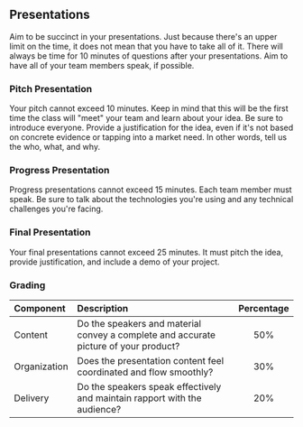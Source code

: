 ## Presentations
Aim to be succinct in your presentations. Just because there's an upper limit on the time, it does not mean that you have to take all of it. There will always be time for 10 minutes of questions after your presentations. Aim to have all of your team members speak, if possible.

### Pitch Presentation
Your pitch cannot exceed 10 minutes. Keep in mind that this will be the first time the class will "meet" your team and learn about your idea. Be sure to introduce everyone. Provide a justification for the idea, even if it's not based on concrete evidence or tapping into a market need. In other words, tell us the who, what, and why.

### Progress Presentation
Progress presentations cannot exceed 15 minutes. Each team member must speak. Be sure to talk about the technologies you're using and any technical challenges you're facing. 

### Final Presentation
Your final presentations cannot exceed 25 minutes. It must pitch the idea, provide justification, and include a demo of your project.

### Grading
|Component|Description|Percentage|
|:---|:---|:---:|
|Content|Do the speakers and material convey a complete and accurate picture of your product?|50%|
|Organization|Does the presentation content feel coordinated and flow smoothly?|30%|
|Delivery|Do the speakers speak effectively and maintain rapport with the audience?|20%|
